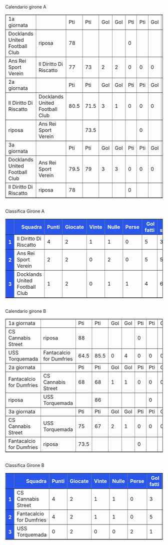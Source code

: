 <style>th{background-color: rgb(42, 87, 235);color: white;}</style><th>Calendario girone A</th><table border="1" class="dataframe">
  <tbody>
    <tr>
      <td>1a giornata</td>
      <td></td>
      <td>Pti</td>
      <td>Pti</td>
      <td>Gol</td>
      <td>Gol</td>
      <td>Pti</td>
      <td>Pti</td>
      <td>Gol</td>
      <td>Gol</td>
    </tr>
    <tr>
      <td>Docklands United Football Club</td>
      <td>riposa</td>
      <td>78</td>
      <td></td>
      <td></td>
      <td></td>
      <td>0</td>
      <td></td>
      <td></td>
      <td></td>
    </tr>
    <tr>
      <td>Ans Rei Sport Verein</td>
      <td>Il Diritto Di Riscatto</td>
      <td>77</td>
      <td>73</td>
      <td>2</td>
      <td>2</td>
      <td>0</td>
      <td>0</td>
      <td>0</td>
      <td>0</td>
    </tr>
    <tr>
      <td>2a giornata</td>
      <td></td>
      <td>Pti</td>
      <td>Pti</td>
      <td>Gol</td>
      <td>Gol</td>
      <td>Pti</td>
      <td>Pti</td>
      <td>Gol</td>
      <td>Gol</td>
    </tr>
    <tr>
      <td>Il Diritto Di Riscatto</td>
      <td>Docklands United Football Club</td>
      <td>80.5</td>
      <td>71.5</td>
      <td>3</td>
      <td>1</td>
      <td>0</td>
      <td>0</td>
      <td>0</td>
      <td>0</td>
    </tr>
    <tr>
      <td>riposa</td>
      <td>Ans Rei Sport Verein</td>
      <td></td>
      <td>73.5</td>
      <td></td>
      <td></td>
      <td></td>
      <td>0</td>
      <td></td>
      <td></td>
    </tr>
    <tr>
      <td>3a giornata</td>
      <td></td>
      <td>Pti</td>
      <td>Pti</td>
      <td>Gol</td>
      <td>Gol</td>
      <td>Pti</td>
      <td>Pti</td>
      <td>Gol</td>
      <td>Gol</td>
    </tr>
    <tr>
      <td>Docklands United Football Club</td>
      <td>Ans Rei Sport Verein</td>
      <td>79.5</td>
      <td>79</td>
      <td>3</td>
      <td>3</td>
      <td>0</td>
      <td>0</td>
      <td>0</td>
      <td>0</td>
    </tr>
    <tr>
      <td>Il Diritto Di Riscatto</td>
      <td>riposa</td>
      <td>78</td>
      <td></td>
      <td></td>
      <td></td>
      <td>0</td>
      <td></td>
      <td></td>
      <td></td>
    </tr>
  </tbody>
</table><th><br/></th><th>Classifica Girone A</th><table border="1" class="dataframe">
  <thead>
    <tr style="text-align: right;">
      <th></th>
      <th>Squadra</th>
      <th>Punti</th>
      <th>Giocate</th>
      <th>Vinte</th>
      <th>Nulle</th>
      <th>Perse</th>
      <th>Gol fatti</th>
      <th>Gol subiti</th>
      <th>Diff. Reti</th>
      <th>Punti tot.</th>
      <th>Media pti</th>
    </tr>
  </thead>
  <tbody>
    <tr>
      <th>1</th>
      <td>Il Diritto Di Riscatto</td>
      <td>4</td>
      <td>2</td>
      <td>1</td>
      <td>1</td>
      <td>0</td>
      <td>5</td>
      <td>3</td>
      <td>2</td>
      <td>231.5</td>
      <td>77.17</td>
    </tr>
    <tr>
      <th>2</th>
      <td>Ans Rei Sport Verein</td>
      <td>2</td>
      <td>2</td>
      <td>0</td>
      <td>2</td>
      <td>0</td>
      <td>5</td>
      <td>5</td>
      <td>0</td>
      <td>229.5</td>
      <td>76.50</td>
    </tr>
    <tr>
      <th>3</th>
      <td>Docklands United Football Club</td>
      <td>1</td>
      <td>2</td>
      <td>0</td>
      <td>1</td>
      <td>1</td>
      <td>4</td>
      <td>6</td>
      <td>-2</td>
      <td>229</td>
      <td>76.33</td>
    </tr>
  </tbody>
</table><th><br/></th><th>Calendario girone B</th><table border="1" class="dataframe">
  <tbody>
    <tr>
      <td>1a giornata</td>
      <td></td>
      <td>Pti</td>
      <td>Pti</td>
      <td>Gol</td>
      <td>Gol</td>
      <td>Pti</td>
      <td>Pti</td>
      <td>Gol</td>
      <td>Gol</td>
    </tr>
    <tr>
      <td>CS Cannabis Street</td>
      <td>riposa</td>
      <td>88</td>
      <td></td>
      <td></td>
      <td></td>
      <td>0</td>
      <td></td>
      <td></td>
      <td></td>
    </tr>
    <tr>
      <td>USS Torquemada</td>
      <td>Fantacalcio for Dumfries</td>
      <td>64.5</td>
      <td>85.5</td>
      <td>0</td>
      <td>4</td>
      <td>0</td>
      <td>0</td>
      <td>0</td>
      <td>0</td>
    </tr>
    <tr>
      <td>2a giornata</td>
      <td></td>
      <td>Pti</td>
      <td>Pti</td>
      <td>Gol</td>
      <td>Gol</td>
      <td>Pti</td>
      <td>Pti</td>
      <td>Gol</td>
      <td>Gol</td>
    </tr>
    <tr>
      <td>Fantacalcio for Dumfries</td>
      <td>CS Cannabis Street</td>
      <td>68</td>
      <td>68</td>
      <td>1</td>
      <td>1</td>
      <td>0</td>
      <td>0</td>
      <td>0</td>
      <td>0</td>
    </tr>
    <tr>
      <td>riposa</td>
      <td>USS Torquemada</td>
      <td></td>
      <td>86</td>
      <td></td>
      <td></td>
      <td></td>
      <td>0</td>
      <td></td>
      <td></td>
    </tr>
    <tr>
      <td>3a giornata</td>
      <td></td>
      <td>Pti</td>
      <td>Pti</td>
      <td>Gol</td>
      <td>Gol</td>
      <td>Pti</td>
      <td>Pti</td>
      <td>Gol</td>
      <td>Gol</td>
    </tr>
    <tr>
      <td>CS Cannabis Street</td>
      <td>USS Torquemada</td>
      <td>75</td>
      <td>67</td>
      <td>2</td>
      <td>1</td>
      <td>0</td>
      <td>0</td>
      <td>0</td>
      <td>0</td>
    </tr>
    <tr>
      <td>Fantacalcio for Dumfries</td>
      <td>riposa</td>
      <td>73.5</td>
      <td></td>
      <td></td>
      <td></td>
      <td>0</td>
      <td></td>
      <td></td>
      <td></td>
    </tr>
  </tbody>
</table><th><br/></th><th>Classifica Girone B</th><table border="1" class="dataframe">
  <thead>
    <tr style="text-align: right;">
      <th></th>
      <th>Squadra</th>
      <th>Punti</th>
      <th>Giocate</th>
      <th>Vinte</th>
      <th>Nulle</th>
      <th>Perse</th>
      <th>Gol fatti</th>
      <th>Gol subiti</th>
      <th>Diff. Reti</th>
      <th>Punti tot.</th>
      <th>Media pti</th>
    </tr>
  </thead>
  <tbody>
    <tr>
      <th>1</th>
      <td>CS Cannabis Street</td>
      <td>4</td>
      <td>2</td>
      <td>1</td>
      <td>1</td>
      <td>0</td>
      <td>3</td>
      <td>2</td>
      <td>1</td>
      <td>231</td>
      <td>77.00</td>
    </tr>
    <tr>
      <th>2</th>
      <td>Fantacalcio for Dumfries</td>
      <td>4</td>
      <td>2</td>
      <td>1</td>
      <td>1</td>
      <td>0</td>
      <td>5</td>
      <td>1</td>
      <td>4</td>
      <td>227</td>
      <td>75.67</td>
    </tr>
    <tr>
      <th>3</th>
      <td>USS Torquemada</td>
      <td>0</td>
      <td>2</td>
      <td>0</td>
      <td>0</td>
      <td>2</td>
      <td>1</td>
      <td>6</td>
      <td>-5</td>
      <td>217.5</td>
      <td>72.50</td>
    </tr>
  </tbody>
</table><th><br/></th>